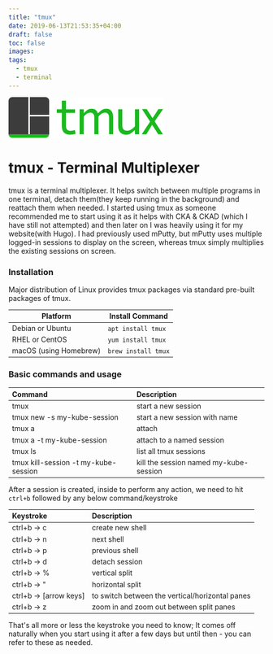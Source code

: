 ```yaml
---
title: "tmux"
date: 2019-06-13T21:53:35+04:00
draft: false
toc: false
images:
tags:
  - tmux
  - terminal
---
```

![tmux](/tmux-logo.png)
# tmux - Terminal Multiplexer
tmux is a terminal multiplexer. It helps switch between multiple programs in one terminal, detach them(they keep running in the background) and reattach them when needed. I started using tmux as someone recommended me to start using it as it helps with CKA & CKAD (which I  have still not attempted) and then later on I was heavily using it for my website(with Hugo). I had previously used mPutty, but mPutty uses multiple logged-in sessions to display on the screen, whereas tmux simply multiplies the existing sessions on screen.

### Installation
Major distribution of Linux provides tmux packages via standard pre-built packages of tmux.

|Platform   | Install Command |
| ----------- | ----------------- |
|Debian or Ubuntu | `apt install tmux` |
|RHEL or CentOS | `yum install tmux`|
|macOS (using Homebrew) | `brew install tmux` |

### Basic commands and usage

| Command | Description|
| :------- | :-----------|
| tmux | start a new session|
| tmux new -s my-kube-session | start a new session with name |
| tmux a | attach |
| tmux a  -t my-kube-session | attach to a named session |
| tmux ls | list all tmux sessions |
| tmux kill-session -t my-kube-session | kill the session named my-kube-session |

After a session is created, inside to perform any action, we need to hit `ctrl+b` followed by any below command/keystroke

|Keystroke|Description|
|:---------|:-----------|
|ctrl+b -> c|create new shell|
|ctrl+b -> n|next shell|
|ctrl+b -> p|previous shell|
|ctrl+b -> d|detach session|
|ctrl+b -> %|vertical split|
|ctrl+b -> "|horizontal split|
|ctrl+b -> [arrow keys]|to switch between the vertical/horizontal panes|
|ctrl+b -> z|zoom in and zoom out between split panes|


That's all more or less the keystroke you need to know; It comes off naturally when you start using it after a few days but until then - you can refer to these as needed.